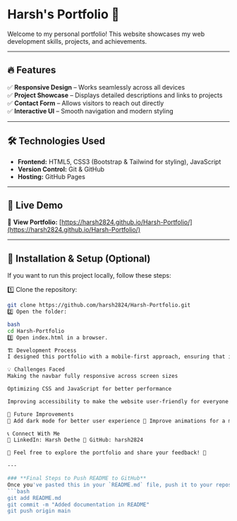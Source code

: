 # Harsh's Portfolio 🚀  

Welcome to my personal portfolio! This website showcases my web development skills, projects, and achievements.

---

## 🔥 Features  
✅ **Responsive Design** – Works seamlessly across all devices  
✅ **Project Showcase** – Displays detailed descriptions and links to projects  
✅ **Contact Form** – Allows visitors to reach out directly  
✅ **Interactive UI** – Smooth navigation and modern styling  

---

## 🛠 Technologies Used  
- **Frontend:** HTML5, CSS3 (Bootstrap & Tailwind for styling), JavaScript  
- **Version Control:** Git & GitHub  
- **Hosting:** GitHub Pages  

---

## 🚀 Live Demo  
🔗 **View Portfolio:** [https://harsh2824.github.io/Harsh-Portfolio/](https://harsh2824.github.io/Harsh-Portfolio/)  

---

## 📂 Installation & Setup (Optional)  
If you want to run this project locally, follow these steps:  

1️⃣ Clone the repository:  
   ```bash
   git clone https://github.com/harsh2824/Harsh-Portfolio.git
2️⃣ Open the folder:

bash
cd Harsh-Portfolio
3️⃣ Open index.html in a browser.

🏗 Development Process
I designed this portfolio with a mobile-first approach, ensuring that it: ✅ Loads quickly with optimized assets ✅ Uses semantic HTML for better SEO ✅ Implements modern CSS techniques for responsiveness

💡 Challenges Faced
Making the navbar fully responsive across screen sizes

Optimizing CSS and JavaScript for better performance

Improving accessibility to make the website user-friendly for everyone

🔮 Future Improvements
🔹 Add dark mode for better user experience 🔹 Improve animations for a more modern look 🔹 Enhance SEO optimization for search engines

📞 Connect With Me
💼 LinkedIn: Harsh Dethe 🐙 GitHub: harsh2824

📢 Feel free to explore the portfolio and share your feedback! 🚀

---

### **Final Steps to Push README to GitHub**  
Once you've pasted this in your `README.md` file, push it to your repository:  
```bash
git add README.md  
git commit -m "Added documentation in README"  
git push origin main